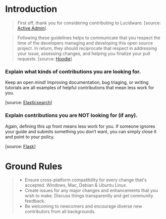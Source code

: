 # Introduction

>First off, thank you for considering contributing to Lucidware. [source: [Active Admin](https://github.com/activeadmin/activeadmin/blob/master/CONTRIBUTING.md)]

>Following these guidelines helps to communicate that you respect the time of the developers managing and developing this open source project. In return, they should reciprocate that respect in addressing your issue, assessing changes, and helping you finalize your pull requests. [source: [Hoodie](https://github.com/hoodiehq/hoodie/blob/master/CONTRIBUTING.md)]

### Explain what kinds of contributions you are looking for.

Keep an open mind! Improving documentation, bug triaging, or writing tutorials are all examples of helpful contributions that mean less work for you.

[source: [Elasticsearch](https://github.com/elastic/elasticsearch/blob/master/CONTRIBUTING.md)]

### Explain contributions you are NOT looking for (if any).

Again, defining this up front means less work for you. If someone ignores your guide and submits something you don’t want, you can simply close it and point to your policy.

[source: [Flask](https://github.com/pallets/flask/blob/master/CONTRIBUTING.rst)]

# Ground Rules

> * Ensure cross-platform compatibility for every change that's accepted. Windows, Mac, Debian & Ubuntu Linux.
> * Create issues for any major changes and enhancements that you wish to make. Discuss things transparently and get community feedback.
> * Be welcoming to newcomers and encourage diverse new contributors from all backgrounds.
